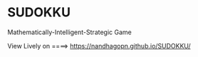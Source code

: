 # SUDOKKU
Mathematically-Intelligent-Strategic Game


View Lively on ====>      https://nandhagopn.github.io/SUDOKKU/
